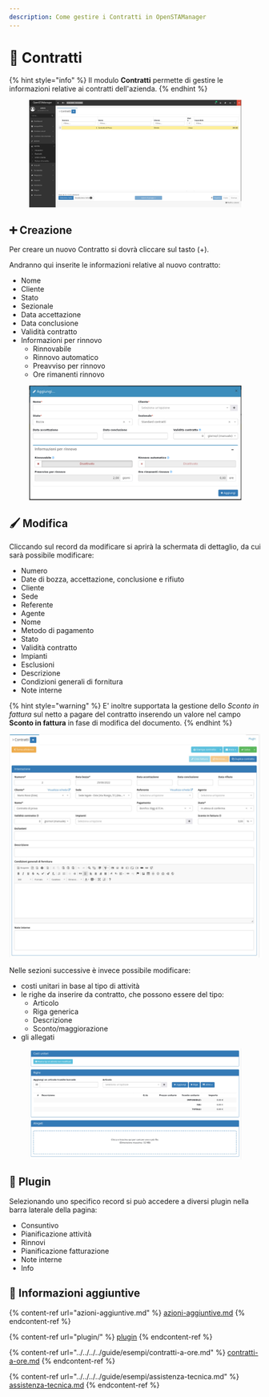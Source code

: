 ```yaml
---
description: Come gestire i Contratti in OpenSTAManager
---
```


# 🤝 Contratti

{% hint style="info" %}
Il modulo **Contratti** permette di gestire le informazioni relative ai contratti dell'azienda.
{% endhint %}

<figure><img src="../../../../.gitbook/assets/immagine (769).png" alt=""><figcaption></figcaption></figure>

## ➕ Creazione

Per creare un nuovo Contratto si dovrà cliccare sul tasto (+).

Andranno qui inserite le informazioni relative al nuovo contratto:

* Nome
* Cliente
* Stato
* Sezionale
* Data accettazione
* Data conclusione
* Validità contratto
* Informazioni per rinnovo
  * Rinnovabile
  * Rinnovo automatico
  * Preavviso per rinnovo
  * Ore rimanenti rinnovo

<figure><img src="../../../../.gitbook/assets/immagine (771).png" alt=""><figcaption></figcaption></figure>

## 🖌️ Modifica

Cliccando sul record da modificare si aprirà la schermata di dettaglio, da cui sarà possibile modificare:

* Numero
* Date di bozza, accettazione, conclusione e rifiuto
* Cliente
* Sede
* Referente
* Agente
* Nome
* Metodo di pagamento
* Stato
* Validità contratto
* Impianti
* Esclusioni
* Descrizione
* Condizioni generali di fornitura
* Note interne

{% hint style="warning" %}
E' inoltre supportata la gestione dello _Sconto in fattura_ sul netto a pagare del contratto inserendo un valore nel campo **Sconto in fattura** in fase di modifica del documento.
{% endhint %}

![](<../../../../.gitbook/assets/1 (1).jpeg>)

Nelle sezioni successive è invece possibile modificare:

* costi unitari in base al tipo di attività
* le righe da inserire da contratto, che possono essere del tipo:
  * Articolo
  * Riga generica
  * Descrizione
  * Sconto/maggiorazione
* gli allegati

<figure><img src="../../../../.gitbook/assets/immagine (286).png" alt=""><figcaption></figcaption></figure>

## 🔧 Plugin

Selezionando uno specifico record si può accedere a diversi plugin nella barra laterale della pagina:

* Consuntivo
* Pianificazione attività
* Rinnovi
* Pianificazione fatturazione
* Note interne
* Info

## 🔽 Informazioni aggiuntive

{% content-ref url="azioni-aggiuntive.md" %}
[azioni-aggiuntive.md](azioni-aggiuntive.md)
{% endcontent-ref %}

{% content-ref url="plugin/" %}
[plugin](plugin/)
{% endcontent-ref %}

{% content-ref url="../../../../guide/esempi/contratti-a-ore.md" %}
[contratti-a-ore.md](../../../../guide/esempi/contratti-a-ore.md)
{% endcontent-ref %}

{% content-ref url="../../../../guide/esempi/assistenza-tecnica.md" %}
[assistenza-tecnica.md](../../../../guide/esempi/assistenza-tecnica.md)
{% endcontent-ref %}
